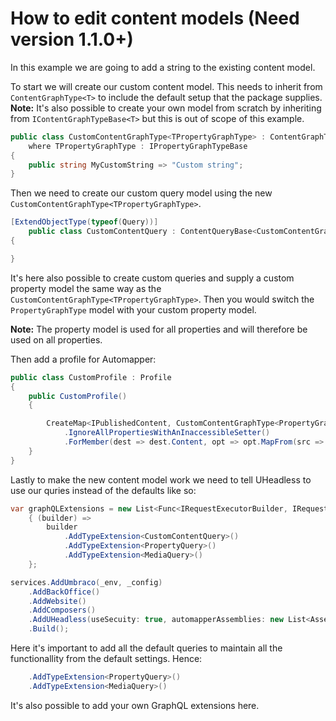 # How to edit content models (Need version 1.1.0+)

In this example we are going to add a string to the existing content model.

To start we will create our custom content model. This needs to inherit from `ContentGraphType<T>` to include the default setup that the package supplies.
**Note:** It's also possible to create your own model from scratch by inheriting from `IContentGraphTypeBase<T>` but this is out of scope of this example.

```csharp
public class CustomContentGraphType<TPropertyGraphType> : ContentGraphType<TPropertyGraphType>
    where TPropertyGraphType : IPropertyGraphTypeBase
{
    public string MyCustomString => "Custom string";
}
```

Then we need to create our custom query model using the new `CustomContentGraphType<TPropertyGraphType>`.

```csharp
[ExtendObjectType(typeof(Query))]
    public class CustomContentQuery : ContentQueryBase<CustomContentGraphType<PropertyGraphType>, PropertyGraphType>
{

}
```

It's here also possible to create custom queries and supply a custom property model the same way as the `CustomContentGraphType<TPropertyGraphType>`. Then you would switch the `PropertyGraphType` model with your custom property model.

**Note:** The property model is used for all properties and will therefore be used on all properties.

Then add a profile for Automapper:
```csharp
public class CustomProfile : Profile
{
    public CustomProfile()
    {

        CreateMap<IPublishedContent, CustomContentGraphType<PropertyGraphType>>()
            .IgnoreAllPropertiesWithAnInaccessibleSetter()
            .ForMember(dest => dest.Content, opt => opt.MapFrom(src => src));
    }
}
```


Lastly to make the new content model work we need to tell UHeadless to use our quries instead of the defaults like so:

```csharp
var graphQLExtensions = new List<Func<IRequestExecutorBuilder, IRequestExecutorBuilder>>
    { (builder) =>
        builder
            .AddTypeExtension<CustomContentQuery>()
            .AddTypeExtension<PropertyQuery>()
            .AddTypeExtension<MediaQuery>()
    };

services.AddUmbraco(_env, _config)
    .AddBackOffice()
    .AddWebsite()
    .AddComposers()
    .AddUHeadless(useSecuity: true, automapperAssemblies: new List<Assembly> { Assembly.GetAssembly(typeof(Startup)) }, graphQLExtensions: graphQLExtensions)
    .Build();
```

Here it's important to add all the default queries to maintain all the functionallity from the default settings. Hence:

```csharp
    .AddTypeExtension<PropertyQuery>()
    .AddTypeExtension<MediaQuery>()
```

It's also possible to add your own GraphQL extensions here.